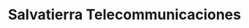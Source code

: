 ---
title: "Salvatierra Telecommunicaciones"
url: /torrox-costa/salvatierra-telecommunicaciones/
shop: electrónica
---